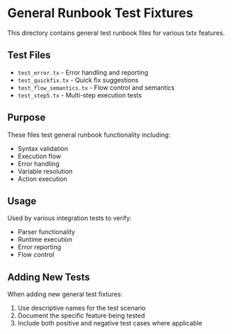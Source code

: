 # General Runbook Test Fixtures

This directory contains general test runbook files for various txtx features.

## Test Files

- `test_error.tx` - Error handling and reporting
- `test_quickfix.tx` - Quick fix suggestions
- `test_flow_semantics.tx` - Flow control and semantics
- `test_step5.tx` - Multi-step execution tests

## Purpose

These files test general runbook functionality including:
- Syntax validation
- Execution flow
- Error handling
- Variable resolution
- Action execution

## Usage

Used by various integration tests to verify:
- Parser functionality
- Runtime execution
- Error reporting
- Flow control

## Adding New Tests

When adding new general test fixtures:
1. Use descriptive names for the test scenario
2. Document the specific feature being tested
3. Include both positive and negative test cases where applicable